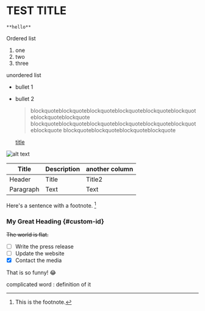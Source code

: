 # TEST TITLE
	**hello**


 Ordered list
 1. one
 2. two
 3. three

unordered list
- bullet 1
- bullet 2

  > blockquoteblockquoteblockquoteblockquoteblockquoteblockquoteblockquoteblockquote
  > blockquoteblockquoteblockquoteblockquoteblockquoteblockquoteblockquote
  > blockquoteblockquoteblockquoteblockquote
  
  [title](https://www.example.com)

![alt text](image.jpg)

| Title | Description | another column |
| ----------- | ----------- | ----------- |
| Header | Title | Title2 |
| Paragraph | Text | Text |

Here's a sentence with a footnote. [^1]

[^1]: This is the footnote.

### My Great Heading {#custom-id}

~~The world is flat.~~

- [ ] Write the press release
- [ ] Update the website
- [x] Contact the media

That is so funny! :joy:

complicated word
: definition of it

